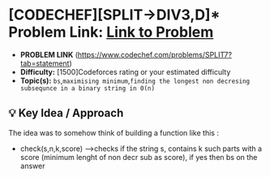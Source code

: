 # [CODECHEF][SPLIT->DIV3,D]* **Problem Link:** [Link to Problem](https://codeforces.com/problemset/problem/1898/B)
* **PROBLEM LINK** (https://www.codechef.com/problems/SPLIT7?tab=statement)
* **Difficulty:** [1500]Codeforces rating or your estimated difficulty
* **Topic(s):** `bs`,`maximising minimum`,`finding the longest non decresing subsequnce in a binary string in 0(n)`

## 💡 Key Idea / Approach
The idea was to somehow think of building a function like this :
* check(s,n,k,score) -->checks if the string s, contains k such parts with a score (minimum lenght of non decr sub as score), if yes then bs on the answer

